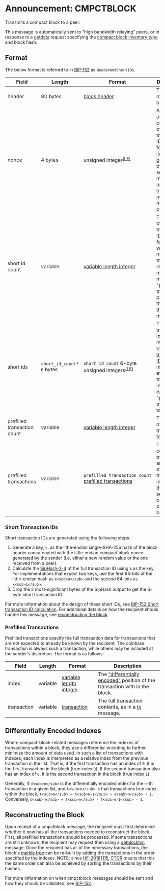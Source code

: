 # Announcement: CMPCTBLOCK

Transmits a compact block to a peer.

This message is automatically sent to "high bandwidth relaying" peers, or in response to a [getdata](/protocol/network/messages/getdata) request specifying the [compact block inventory type](/protocol/network/messages/inv#inventory-types) and block hash.

## Format

The below format is referred to in [BIP-152](/protocol/forks/bip-0152) as `HeaderAndShortIDs`.

| Field | Length | Format | Description |
|--|--|--|--|
| header | 80 bytes | [block header](/protocol/blockchain/block/block-header) | The header of the block being sent. |
| nonce | 4 bytes | unsigned integer<sup>[(LE)](/protocol/misc/endian/little)</sup> | A nonce used in the calculation of the short transaction IDs to follow.  This is generated by the sender and must be unique per block but not necessary per peer. |
| short id count | variable | [variable length integer](/protocol/formats/variable-length-integer) | The number of short transaction IDs to follow.  This will be the number of transaction in the block minus the number of "prefilled" transactions provided at the end of this message. |
| short ids | `short_id_count* 6` bytes | `short_id_count` 6-byte unsigned integers<sup>[(LE)](/protocol/misc/endian/little)</sup> | The list of transactions in the block, referenced by [short transaction IDs](#short-transaction-ids).  This includes every transaction in the block *except* the "prefilled" transactions to follow. |
| prefilled transaction count | variable | [variable length integer](/protocol/formats/variable-length-integer) | The number of prefilled transactions to follow. |
| prefilled transactions | variable | `prefilled_transaction_count` [prefilled transactions](#prefilled-transactions) | The coinbase transaction and any other transactions in the block that the sender believes the peer may be missing. |

### Short Transaction IDs

Short transaction IDs are generated using the following steps:

1. Generate a key, `k`, as the little-endian single-SHA-256 hash of the block header concatenated with the little-endian compact block nonce generated by the sender (i.e. either a new random value or the one received from a peer).
2. Calculate the [SipHash-2-4](https://en.wikipedia.org/wiki/SipHash) of the full transaction ID using `k` as the key.  For implementations that expect two keys, use the first 64-bits of the little-endian hash as `k<sub>0</sub>` and the second 64-bits as `k<sub>1</sub>`.
3. Drop the 2 most-significant bytes of the SipHash output to get the 6-byte short transaction ID.

For more information about the design of these short IDs, see [BIP-152:Short transaction ID calculation](/protocol/forks/bip-0152#short-transaction-id-calculation).
For additional details on how the recipient should handle this message, see [reconstructing the block](#reconstructing-the-block).

### Prefilled Transactions

Prefilled transactions specify the full transaction data for transactions that are not expected to already be known by the recipient.
The coinbase transaction is always such a transaction, while others may be included at the sender's discretion.
The format is as follows:

| Field | Length | Format | Description |
|--|--|--|--|
| index | variable | [variable length integer](/protocol/formats/variable-length-integer) | The ["differentially encoded"](#differentially-encoded-indexes) position of the transaction with in the block. |
| transaction | variable | [transaction](/protocol/blockchain/transaction#format) | The full transaction contents, as in a [tx](/protocol/network/messages/tx) message. |

## Differentially Encoded Indexes

Where compact-block-related messages reference the indexes of transactions within a block, they use a differential encoding to further minimize the amount of data used.
In such a list of transactions with indexes, each index is interpreted as a relative index from the previous transaction in the list.
That is, if the first transaction has an index of `0`, it is the first transaction in the block (true index `0`).
If the second transaction also has an index of `0`, it is the second transaction in the block (true index `1`).

Generally, if `d<sub>n</sub>` is the differentially encoded index for the `n`-th transaction in a given list, and `t<sub>n</sub>` is that transactions true index within the block, `t<sub>n</sub> = t<sub>n-1</sub> + d<sub>n</sub> + 1`.
Conversely, `d<sub>n</sub> = t<sub>n</sub> - t<sub>n-1</sub> - 1`.

## Reconstructing the Block

Upon receipt of a cmpctblock message, the recipient must first determine whether it now has all the transactions needed to reconstruct the block.  First, all prefilled transactions should be processed.  If some transactions are still unknown, the recipient may request then using a [getblocktxn](/protocol/network/messages/getblocktxn) message.  Once the recipient has all of the necessary transactions, the block's [merkle tree](/protocol/blockchain/block/merkle-tree) can be re-built by adding the transactions in the order specified by the indexes.  NOTE: since [HF-20181115](/protocol/forks/hf-20181115), [CTOR](/protocol/forks/hf-20181115#canonical-transaction-order) means that this the same order can also be achieved by sorting the transactions by their hashes.

For more information on when cmpctblock messages should be sent and how they should be validated, see [BIP-152](/protocol/forks/bip-0152).